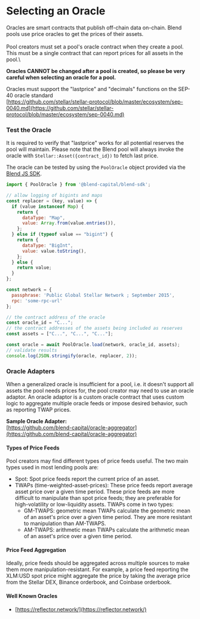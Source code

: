 # Selecting an Oracle

Oracles are smart contracts that publish off-chain data on-chain. Blend pools use price oracles to get the prices of their assets.\
\
Pool creators must set a pool's oracle contract when they create a pool. This must be a single contract that can report prices for all assets in the pool.\

**Oracles CANNOT be changed after a pool is created, so please be very careful when selecting an oracle for a pool.**

Oracles must support the "lastprice" and "decimals" functions on the SEP-40 oracle standard\
[https://github.com/stellar/stellar-protocol/blob/master/ecosystem/sep-0040.md](https://github.com/stellar/stellar-protocol/blob/master/ecosystem/sep-0040.md)

### Test the Oracle

It is required to verify that "lastprice" works for all potential reserves the pool will maintain. Please note that the Blend pool will always invoke the oracle with `Stellar::Asset({contract_id})` to fetch last price.

The oracle can be tested by using the `PoolOracle` object provided via the [Blend JS SDK](https://github.com/blend-capital/blend-sdk-js).

```js
import { PoolOracle } from '@blend-capital/blend-sdk';

// allow logging of bigints and maps
const replacer = (key, value) => {
  if (value instanceof Map) {
    return {
      dataType: "Map",
      value: Array.from(value.entries()),
    };
  } else if (typeof value == "bigint") {
    return {
      dataType: "BigInt",
      value: value.toString(),
    };
  } else {
    return value;
  }
};

const network = {
  passphrase: 'Public Global Stellar Network ; September 2015',
  rpc: 'some-rpc-url'
};

// the contract address of the oracle
const oracle_id = "C...";
// the contract addresses of the assets being included as reserves
const assets = ["C...", "C...", "C..."];

const oracle = await PoolOracle.load(network, oracle_id, assets);
// validate results
console.log(JSON.stringify(oracle, replacer, 2));
```

### Oracle Adapters

When a generalized oracle is insufficient for a pool, i.e. it doesn't support all assets the pool needs prices for, the pool creator may need to use an oracle adaptor. An oracle adaptor is a custom oracle contract that uses custom logic to aggregate multiple oracle feeds or impose desired behavior, such as reporting TWAP prices.

**Sample Oracle Adapter:**\
[https://github.com/blend-capital/oracle-aggregator](https://github.com/blend-capital/oracle-aggregator)

#### Types of Price Feeds

Pool creators may find different types of price feeds useful. The two main types used in most lending pools are:

* Spot: Spot price feeds report the current price of an asset.
* TWAPs (time-weighted-asset-prices): These price feeds report average asset price over a given time period. These price feeds are more difficult to manipulate than spot price feeds; they are preferable for high-volatility or low-liquidity assets. TWAPs come in two types:
  * GM-TWAPS: geometric mean TWAPs calculate the geometric mean of an asset's price over a given time period. They are more resistant to manipulation than AM-TWAPS.
  * AM-TWAPS: arithmetic mean TWAPs calculate the arithmetic mean of an asset's price over a given time period.&#x20;

#### Price Feed Aggregation

Ideally, price feeds should be aggregated across multiple sources to make them more manipulation-resistant. For example, a price feed reporting the XLM:USD spot price might aggregate the price by taking the average price from the Stellar DEX, Binance orderbook, and Coinbase orderbook.


#### Well Known Oracles

* [https://reflector.network/](https://reflector.network/)
